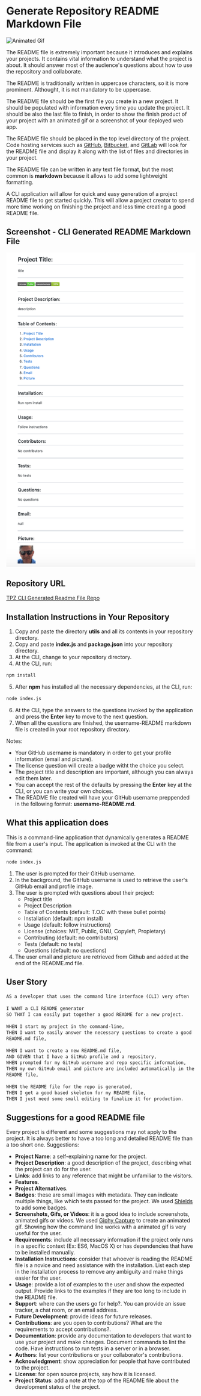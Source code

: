 # Generate Repository README Markdown File

![Animated Gif](./img/cli-readme-file.gif)

The README file is extremely important because it introduces and explains your projects. It contains vital information to understand what the project is about. It should answer most of the audience's questions about how to use the repository and collaborate.

The README is traditionally written in uppercase characters, so it is more prominent. Althought, it is not mandatory to be uppercase.

The README file should be the first file you create in a new project. It should be populated with information every time you update the project. It should be also the last file to finish, in order to show the finish product of your project with an animated gif or a screenshot of your deployed web app.

The README file should be placed in the top level directory of the project. Code hosting services such as [GitHub](https://github.com/), [Bitbucket](https://bitbucket.org/), and [GitLab](https://about.gitlab.com/) will look for the README file and display it along with the list of files and directories in your project.

The README file can be written in any text file format, but the most common is __markdown__ because it allows to add some lightweight formatting.

A CLI application will allow for quick and easy generation of a project README file to get started quickly. This will allow a project creator to spend more time working on finishing the project and less time creating a good README file.

## Screenshot - CLI Generated README Markdown File

![CLI Generated Readme File Image](./img/screenshot-CLI-created-readme.png)

## Repository URL

[TPZ CLI Generated Readme File Repo](https://github.com/tomaspz/generate-repo-readme-file)

## Installation Instructions in Your Repository

1. Copy and paste the directory __utils__ and all its contents in your repository directory.
2. Copy and paste __index.js__ and __package.json__ into your repository directory.
3. At the CLI, change to your repository directory.
4. At the CLI, run: 

```sh
npm install
```
5. After __npm__ has installed all the necessary dependencies, at the CLI, run:

```sh
node index.js
```
6. At the CLI, type the answers to the questions invoked by the application and press the __Enter__ key to move to the next question. 
7. When all the questions are finished, the username-README markdown file is created in your root repository directory.

Notes:
* Your GitHub username is mandatory in order to get your profile information (email and picture).
* The license question will create a badge witht the choice you select.
* The project title and description are important, although you can always edit them later.
* You can accept the rest of the defaults by pressing the __Enter__ key at the CLI, or you can write your own choices.
* The README file created will have your GitHub username preppended in the following format: __username-README.md__.

## What this application does

This is a command-line application that dynamically generates a README file from a user's input. The application is invoked at the CLI with the command:

```sh
node index.js
```

1. The user is prompted for their GitHub username. 
2. In the background, the GitHub username is used to retrieve the user's GitHub email and profile image. 
3. The user is prompted with questions about their project:
    * Project title
    * Project Description
    * Table of Contents (default: T.O.C with these bullet points)
    * Installation (default: npm install)
    * Usage (default: follow instructions)
    * License (choices: MIT, Public, GNU, Copyleft, Propietary)
    * Contributing (default: no contributors)
    * Tests (default: no tests)
    * Questions (default: no questions)
4. The user email and picture are retrieved from Github and added at the end of the README.md file.

## User Story

```
AS a developer that uses the command line interface (CLI) very often

I WANT a CLI README generator
SO THAT I can easily put together a good README for a new project.

WHEN I start my project in the command-line,
THEN I want to easily answer the necessary questions to create a good README.md file,

WHEN I want to create a new README.md file,
AND GIVEN that I have a GitHub profile and a repository,
WHEN prompted for my GitHub username and repo specific information,
THEN my own GitHub email and picture are included automatically in the README file,

WHEN the README file for the repo is generated,
THEN I get a good based skeleton for my README file,
THEN I just need some small editing to finalize it for production.
```

## Suggestions for a good README file

Every project is different and some suggestions may not apply to the project. It is always better to have a too long and detailed README file than a too short one. Suggestions:

* __Project Name__: a self-explaining name for the project.
* __Project Description__: a good description of the project, describing what the project can do for the user.
* __Links__: add links to any reference that might be unfamiliar to the visitors. 
* __Features__. 
* __Project Alternatives__.
* __Badges__: these are small images with metadata. They can indicate multiple things, like which tests passed for the project. We used [Shields](https://shields.io/) to add some badges. 
* __Screenshots, Gifs, or Videos__: it is a good idea to include screenshots, animated gifs or videos. We used [Giphy Capture](https://apps.apple.com/us/app/giphy-capture-the-gif-maker/id668208984?mt=12) to create an animated gif. Showing how the command line works with a animated gif is very useful for the user.
* __Requirements__: include all necessary information if the project only runs in a specific context (Ex: ES6, MacOS X) or has dependencies that have to be installed manually.
* __Installation Instructions__: consider that whoever is reading the README file is a novice and need assistance with the installation. List each step in the installation process to remove any ambiguity and make things easier for the user. 
* __Usage__: provide a lot of examples to the user and show the expected output. Provide links to the examples if they are too long to include in the README file.
* __Support__: where can the users go for help?. You can provide an issue tracker, a chat room, or an email address.
* __Future Development__: provide ideas for future releases.
* __Contributions__: are you open to contributions? What are the requirements to accept contributions?.
* __Documentation__: provide any documentation to developers that want to use your project and make changes. Document commands to lint the code. Have instructions to run tests in a server or in a browser.
* __Authors__: list your contributions or your collaborator's contributions.
* __Acknowledgment__: show appreciation for people that have contributed to the project.
* __License__: for open source projects, say how it is licensed.
* __Project Status__: add a note at the top of the README file about the development status of the project. 
